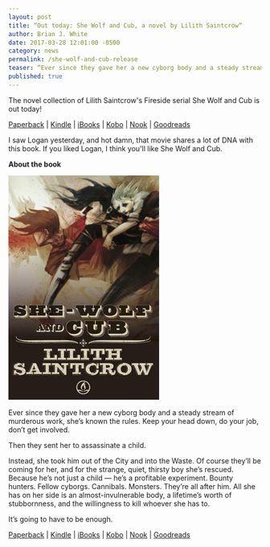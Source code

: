 ```yaml
---
layout: post
title: “Out today: She Wolf and Cub, a novel by Lilith Saintcrow“
author: Brian J. White
date: 2017-03-28 12:01:00 -0500
category: news
permalink: /she-wolf-and-cub-release
teaser: “Ever since they gave her a new cyborg body and a steady stream of murderous work, she’s known the rules. Keep your head down, do your job, don’t get involved. Then they sent her to assassinate a child.”
published: true
---
```


The novel collection of Lilith Saintcrow's Fireside serial She Wolf and Cub is out today! 

[Paperback](https://www.amazon.com/dp/0986104051) | [Kindle](https://www.amazon.com/dp/B06XC3W4HC) | [iBooks](https://itunes.apple.com/us/book/she-wolf-and-cub/id1210096085) | [Kobo](https://www.kobo.com/us/en/ebook/she-wolf-and-cub) | [Nook](http://www.barnesandnoble.com/w/she-wolf-and-cub-lilith-saintcrow/1126044793) | [Goodreads](https://www.goodreads.com/book/show/34408146-she-wolf-and-cub)

I saw Logan yesterday, and hot damn, that movie shares a lot of DNA with this book. If you liked Logan, I think you'll like She Wolf and Cub.

**About the book**

![She Wolf and Cub cover](/images/book-covers/she-wolf-and-cub-small.jpg)

Ever since they gave her a new cyborg body and a steady stream of murderous work, she’s known the rules. Keep your head down, do your job, don’t get involved.

Then they sent her to assassinate a child.

Instead, she took him out of the City and into the Waste. Of course they’ll be coming for her, and for the strange, quiet, thirsty boy she’s rescued. Because he’s not just a child — he’s a profitable experiment. Bounty hunters. Fellow cyborgs. Cannibals. Monsters. They’re all after him. All she has on her side is an almost-invulnerable body, a lifetime’s worth of stubbornness, and the willingness to kill whoever she has to.

It’s going to have to be enough.

[Paperback](https://www.amazon.com/dp/0986104051) | [Kindle](https://www.amazon.com/dp/B06XC3W4HC) | [iBooks](https://itunes.apple.com/us/book/she-wolf-and-cub/id1210096085) | [Kobo](https://www.kobo.com/us/en/ebook/she-wolf-and-cub) | [Nook](http://www.barnesandnoble.com/w/she-wolf-and-cub-lilith-saintcrow/1126044793) | [Goodreads](https://www.goodreads.com/book/show/34408146-she-wolf-and-cub)
